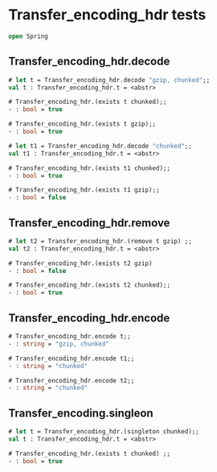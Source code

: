 # Transfer_encoding_hdr tests 

```ocaml
open Spring
```

## Transfer_encoding_hdr.decode

```ocaml
# let t = Transfer_encoding_hdr.decode "gzip, chunked";;
val t : Transfer_encoding_hdr.t = <abstr>

# Transfer_encoding_hdr.(exists t chunked);;
- : bool = true

# Transfer_encoding_hdr.(exists t gzip);;
- : bool = true

# let t1 = Transfer_encoding_hdr.decode "chunked";;
val t1 : Transfer_encoding_hdr.t = <abstr>

# Transfer_encoding_hdr.(exists t1 chunked);;
- : bool = true

# Transfer_encoding_hdr.(exists t1 gzip);;
- : bool = false
```

## Transfer_encoding_hdr.remove

```ocaml
# let t2 = Transfer_encoding_hdr.(remove t gzip) ;;
val t2 : Transfer_encoding_hdr.t = <abstr>

# Transfer_encoding_hdr.(exists t2 gzip)
- : bool = false

# Transfer_encoding_hdr.(exists t2 chunked);;
- : bool = true
```

## Transfer_encoding_hdr.encode

```ocaml
# Transfer_encoding_hdr.encode t;;
- : string = "gzip, chunked"

# Transfer_encoding_hdr.encode t1;;
- : string = "chunked"

# Transfer_encoding_hdr.encode t2;;
- : string = "chunked"
```

## Transfer_encoding.singleon

```ocaml
# let t = Transfer_encoding_hdr.(singleton chunked);;
val t : Transfer_encoding_hdr.t = <abstr>

# Transfer_encoding_hdr.(exists t chunked) ;;
- : bool = true
```
